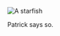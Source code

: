 ![A starfish](https://p1.hiclipart.com/preview/905/302/386/the-ultimate-patrick-star-png-clipart-thumbnail.jpg)

Patrick says so.
